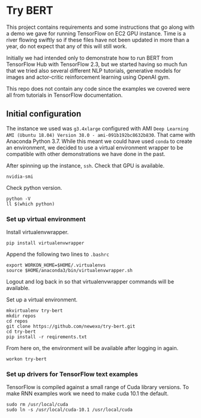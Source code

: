 # Try BERT

This project contains requirements and some instructions that go along with a demo we gave for running TensorFlow on EC2 GPU instance. Time is a river flowing swiftly so if these files have not been updated in more than a year, do not expect that any of this will still work.

Initially we had intended only to demonstrate how to run BERT from TensorFlow Hub with TensorFlow 2.3, but we started having so much fun that we tried also several different NLP tutorials, generative models for images and actor-critic reinforcement learning using OpenAI gym.

This repo does not contain any code since the examples we covered were all from tutorials in TensorFlow documentation.

## Initial configuration

The instance we used was `g3.4xlarge` configured with AMI `Deep Learning AMI (Ubuntu 18.04) Version 38.0 - ami-091b192bc8632b830`. That came with Anaconda Python 3.7. While this meant we could have used `conda` to create an environment, we decided to use a virtual environment wrapper to be compatible with other demonstrations we have done in the past.

After spinning up the instance, `ssh`. Check that GPU is available.

    nvidia-smi

Check python version.

    python -V
    ll $(which python)

### Set up virtual environment

Install virtualenvwrapper.

    pip install virtualenvwrapper

Append the following two lines to `.bashrc`

    export WORKON_HOME=$HOME/.virtualenvs
    source $HOME/anaconda3/bin/virtualenvwrapper.sh

Logout and log back in so that virtualenvwrapper commands will be available.

Set up a virtual environment.

    mkvirtualenv try-bert
    mkdir repos
    cd repos
    git clone https://github.com/newexo/try-bert.git
    cd try-bert
    pip install -r reqirements.txt

From here on, the environment will be available after logging in again.

    workon try-bert
    
### Set up drivers for TensorFlow text examples
 
TensorFlow is compiled against a small range of Cuda library versions. To make RNN examples work we need to make cuda 10.1 the default.
 
    sudo rm /usr/local/cuda
    sudo ln -s /usr/local/cuda-10.1 /usr/local/cuda
